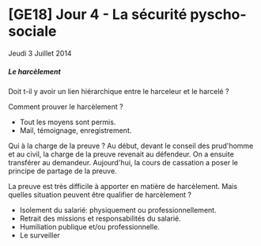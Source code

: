# [GE18] Jour 4 - La sécurité pyscho-sociale

Jeudi 3 Juillet 2014

##### Le harcèlement

Doit t-il y avoir un lien hiérarchique entre le harceleur et le harcelé ?

Comment prouver le harcèlement ?

- Tout les moyens sont permis.
- Mail, témoignage, enregistrement.

Qui à la charge de la preuve ? Au début, devant le conseil des prud'homme et au
civil, la charge de la preuve revenait au défendeur. On a ensuite transférer au
demandeur. Aujourd'hui, la cours de cassation a poser le principe de partage de
la preuve.

La preuve est très difficile à apporter en matière de harcèlement. Mais
quelles situation peuvent être qualifier de harcèlement ?

- Isolement du salarié: physiquement ou professionnellement.
- Retrait des missions et responsabilités du salarié.
- Humiliation publique et/ou professionnelle.
- Le surveiller
